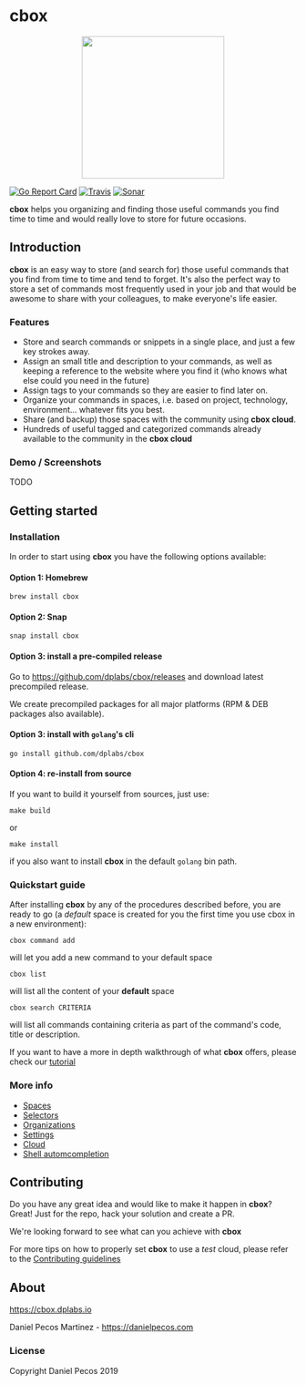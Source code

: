 # cbox

<div align="center"><img src="https://raw.githubusercontent.com/dplabs/cbox/master/docs/cbox.png" width="250px"/></div>

[![Go Report Card](https://goreportcard.com/badge/github.com/dplabs/cbox)](https://goreportcard.com/report/github.com/dplabs/cbox)
[![Travis](https://travis-ci.org/dplabs/cbox.svg?branch=master)](https://travis-ci.org/dplabs/cbox)
[![Sonar](https://sonarcloud.io/api/project_badges/measure?project=dplabs_cbox&metric=alert_status)](https://sonarcloud.io/dashboard?id=dplabs_cbox)

**cbox** helps you organizing and finding those useful commands you find time to time and would really love to store for future occasions.

## Introduction

**cbox** is an easy way to store (and search for) those useful commands that you find from time to time and tend to forget. It's also the perfect way to store a set of commands most frequently used in your job and that would be awesome to share with your colleagues, to make everyone's life easier.

### Features

- Store and search commands or snippets in a single place, and just a few key strokes away.
- Assign an small title and description to your commands, as well as keeping a reference to the website where you find it (who knows what else could you need in the future)
- Assign tags to your commands so they are easier to find later on.
- Organize your commands in spaces, i.e. based on project, technology, environment... whatever fits you best.
- Share (and backup) those spaces with the community using **cbox cloud**.
- Hundreds of useful tagged and categorized commands already available to the community in the **cbox cloud**

### Demo / Screenshots

TODO

## Getting started

### Installation

In order to start using **cbox** you have the following options available:

#### Option 1: Homebrew

    brew install cbox

#### Option 2: Snap

    snap install cbox

#### Option 3: install a pre-compiled release

Go to https://github.com/dplabs/cbox/releases and download latest precompiled release.

We create precompiled packages for all major platforms (RPM & DEB packages also available).

#### Option 3: install with `golang`'s cli

    go install github.com/dplabs/cbox

#### Option 4: re-install from source

If you want to build it yourself from sources, just use:

    make build

or

    make install

if you also want to install **cbox** in the default `golang` bin path.

### Quickstart guide

After installing **cbox** by any of the procedures described before, you are ready to go (a *default* space is created for you the first time you use cbox in a new environment):

    cbox command add

will let you add a new command to your default space

    cbox list 

will list all the content of your **default** space

    cbox search CRITERIA

will list all commands containing criteria as part of the command's code, title or description.

If you want to have a more in depth walkthrough of what **cbox** offers, please check our [tutorial](https://github.com/dplabs/cbox/wiki/Tutorial)

### More info

- [Spaces](https://github.com/dplabs/cbox/wiki/Spaces)
- [Selectors](https://github.com/dplabs/cbox/wiki/Selectors)
- [Organizations](https://github.com/dplabs/cbox/wiki/Organizations)
- [Settings](https://github.com/dplabs/cbox/wiki/Settings)
- [Cloud](https://github.com/dplabs/cbox/wiki/Cloud)
- [Shell automcompletion](https://github.com/dplabs/cbox/wiki/Shell-autocompletion)

## Contributing

Do you have any great idea and would like to make it happen in **cbox**? Great! Just for the repo, hack your solution and create a PR.

We're looking forward to see what can you achieve with **cbox**

For more tips on how to properly set **cbox** to use a *test* cloud, please refer to the [Contributing guidelines](https://github.com/dplabs/cbox/wiki/Contributing)

## About

https://cbox.dplabs.io

Daniel Pecos Martinez - https://danielpecos.com

### License

Copyright Daniel Pecos 2019
